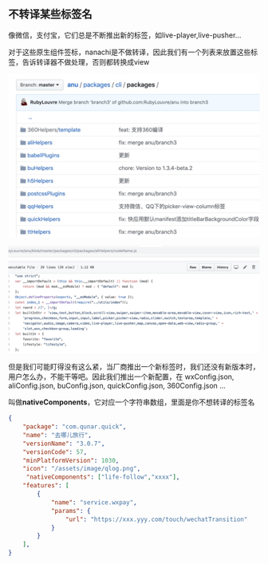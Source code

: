 ## 不转译某些标签名

像微信，支付宝，它们总是不断推出新的标签，如live-player,live-pusher...

对于这些原生组件签标，nanachi是不做转译，因此我们有一个列表来放置这些标签，告诉转译器不做处理，否则都转换成view

![helper](./nativeComponents.png)

![helper2](./nativeComponents2.png)

但是我们可能盯得没有这么紧，当厂商推出一个新标签时，我们还没有新版本时，用户怎么办，不能干等吧。因此我们推出一个新配置，在
wxConfig.json, aliConfig.json, buConfig.json, quickConfig.json, 360Config.json ...

叫做**nativeComponents**，它对应一个字符串数组，里面是你不想转译的标签名


```json
{
    "package": "com.qunar.quick",
    "name": "去哪儿旅行",
    "versionName": "3.0.7",
    "versionCode": 57,
    "minPlatformVersion": 1030,
    "icon": "/assets/image/qlog.png",
     "nativeComponents": ["life-follow","xxxx"],
    "features": [
        {
            "name": "service.wxpay",
            "params": {
                "url": "https://xxx.yyy.com/touch/wechatTransition"
            }
        }
    ],
}
```